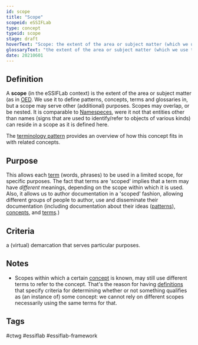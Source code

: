 ```yaml
---
id: scope
title: "Scope"
scopeid: eSSIFLab
type: concept
typeid: scope
stage: draft
hoverText: "Scope: the extent of the area or subject matter (which we use to define Patterns, Concepts, Terms and Glossaries in)."
glossaryText: "the extent of the area or subject matter (which we use to define %%patterns^pattern%%, %%concepts^concept%%, %%terms^term%% and %%glossaries^glossary%% in)."
date: 20210601
---
```


## Definition
A **scope** (in the eSSIFLab context) is the extent of the area or subject matter (as in [OED](https://www.lexico.com/definition/scope). We use it to define patterns, concepts, terms and glossaries in, but a scope may serve other (additional) purposes. Scopes may overlap, or be nested. It is comparable to [Namespeces](https://en.wikipedia.org/wiki/Namespace), were it not that entities other than names (signs that are used to identify/refer to objects of various kinds) can reside in a scope as it is defined here.

The [terminology pattern](pattern-terminology) provides an overview of how this concept fits in with related concepts.

## Purpose
This allows each [term](term) (words, phrases) to be used in a limited scope, for specific purposes. The fact that terms are 'scoped' implies that a term may have _different_ meanings, depending on the scope within which it is used. Also, it allows us to author documentation in a 'scoped' fashion, allowing different groups of people to author, use and disseminate their documentation (including documentation about their ideas ([patterns](pattern)), [concepts](concept), and [terms](term).)

## Criteria
a (virtual) demarcation that serves particular purposes.

## Notes
- Scopes within which a certain [concept](concept) is known, may still use different terms to refer to the concept. That's the reason for having [definitions](definition) that specify criteria for determining whether or not something qualifies as (an instance of) some concept: we cannot rely on different scopes necessarily using the same terms for that.

## Tags
#ctwg #essiflab #essiflab-framework